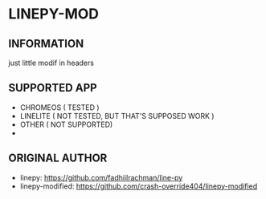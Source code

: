 # LINEPY-MOD

## INFORMATION
just little modif in headers

## SUPPORTED APP
- CHROMEOS ( TESTED )
- LINELITE ( NOT TESTED, BUT THAT'S SUPPOSED WORK )
- OTHER ( NOT SUPPORTED)
- 
## ORIGINAL AUTHOR
- linepy: https://github.com/fadhiilrachman/line-py
- linepy-modified: https://github.com/crash-override404/linepy-modified
